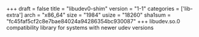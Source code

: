+++
draft = false
title = "libudev0-shim"
version = "1-1"
categories = ['lib-extra']
arch = "x86_64"
size = "1984"
usize = "18260"
sha1sum = "fc45faf5cf2c8e7bae84024a94286354bc930087"
+++
libudev.so.0 compatibility library for systems with newer udev versions